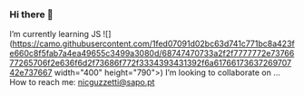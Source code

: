 ### Hi there 👋


I’m currently learning JS ![](https://camo.githubusercontent.com/1fed07091d02bc63d741c771bc8a423fe660c8f5fab7a4ea49655c3499a3080d/68747470733a2f2f7777772e7376677265706f2e636f6d2f73686f772f3334393431392f6a6176617363726970742e737667 width="400" height="790">)
I’m looking to collaborate on ...
How to reach me: nicguzzetti@sapo.pt
